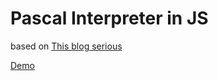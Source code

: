 # Pascal Interpreter in JS

based on [This blog serious](https://ruslanspivak.com/lsbasi-part1/)

[Demo](https://maxinteger.github.io/intepreter/.)
